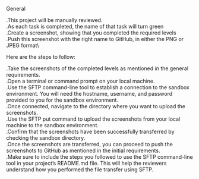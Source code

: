 General

.This project will be manually reviewed.\
.As each task is completed, the name of that task will turn green\
.Create a screenshot, showing that you completed the required levels\
.Push this screenshot with the right name to GitHub, in either the PNG or JPEG format\

Here are the steps to follow:

.Take the screenshots of the completed levels as mentioned in the general requirements.\
.Open a terminal or command prompt on your local machine.\
.Use the SFTP command-line tool to establish a connection to the sandbox environment. You will need the hostname, username, and password provided to you for the sandbox environment.\
.Once connected, navigate to the directory where you want to upload the screenshots.\
.Use the SFTP put command to upload the screenshots from your local machine to the sandbox environment.\
.Confirm that the screenshots have been successfully transferred by checking the sandbox directory.\
.Once the screenshots are transferred, you can proceed to push the screenshots to GitHub as mentioned in the initial requirements.\
.Make sure to include the steps you followed to use the SFTP command-line tool in your project’s README.md file. This will help the reviewers understand how you performed the file transfer using SFTP.
